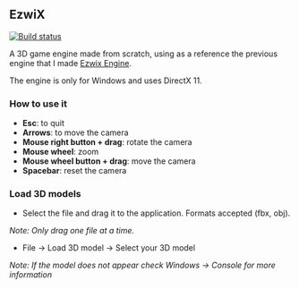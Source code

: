 ## EzwiX 

[![Build status](https://ci.appveyor.com/api/projects/status/mvx04od82typiqlp?svg=true)](https://ci.appveyor.com/project/traguill/ezwix)

A 3D game engine made from scratch, using as a reference the previous engine that I made [Ezwix Engine](https://github.com/traguill/Ezwix-Engine).

The engine is only for Windows and uses DirectX 11.

### How to use it

* **Esc**: to quit
* **Arrows**: to move the camera
* **Mouse right button + drag**: rotate the camera
* **Mouse wheel**: zoom
* **Mouse wheel button + drag**: move the camera
* **Spacebar**: reset the camera

### Load 3D models

* Select the file and drag it to the application. Formats accepted (fbx, obj).

*Note: Only drag one file at a time.*

* File -> Load 3D model -> Select your 3D model

*Note: If the model does not appear check Windows -> Console for more information*
